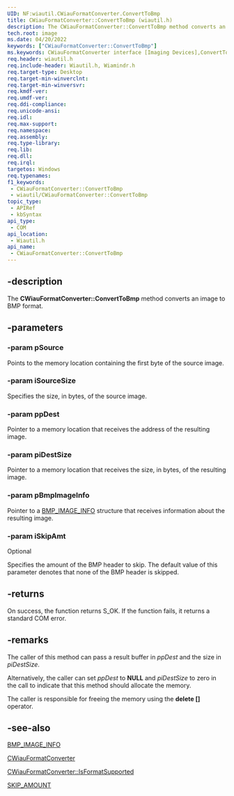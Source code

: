 ```yaml
---
UID: NF:wiautil.CWiauFormatConverter.ConvertToBmp
title: CWiauFormatConverter::ConvertToBmp (wiautil.h)
description: The CWiauFormatConverter::ConvertToBmp method converts an image to BMP format.
tech.root: image
ms.date: 04/20/2022
keywords: ["CWiauFormatConverter::ConvertToBmp"]
ms.keywords: CWiauFormatConverter interface [Imaging Devices],ConvertToBmp method, CWiauFormatConverter.ConvertToBmp, CWiauFormatConverter::ConvertToBmp, ConvertToBmp, ConvertToBmp method [Imaging Devices], ConvertToBmp method [Imaging Devices],CWiauFormatConverter interface, image.cwiauformatconverter_converttobmp, wiauFncs_2c929e01-3e1f-4a07-9f2f-f50775b39017.xml, wiautil/CWiauFormatConverter::ConvertToBmp
req.header: wiautil.h
req.include-header: Wiautil.h, Wiamindr.h
req.target-type: Desktop
req.target-min-winverclnt: 
req.target-min-winversvr: 
req.kmdf-ver: 
req.umdf-ver: 
req.ddi-compliance: 
req.unicode-ansi: 
req.idl: 
req.max-support: 
req.namespace: 
req.assembly: 
req.type-library: 
req.lib: 
req.dll: 
req.irql: 
targetos: Windows
req.typenames: 
f1_keywords:
 - CWiauFormatConverter::ConvertToBmp
 - wiautil/CWiauFormatConverter::ConvertToBmp
topic_type:
 - APIRef
 - kbSyntax
api_type:
 - COM
api_location:
 - Wiautil.h
api_name:
 - CWiauFormatConverter::ConvertToBmp
---
```


## -description

The **CWiauFormatConverter::ConvertToBmp** method converts an image to BMP format.

## -parameters

### -param pSource

Points to the memory location containing the first byte of the source image.

### -param iSourceSize

Specifies the size, in bytes, of the source image.

### -param ppDest

Pointer to a memory location that receives the address of the resulting image.

### -param piDestSize

Pointer to a memory location that receives the size, in bytes, of the resulting image.

### -param pBmpImageInfo

Pointer to a [BMP_IMAGE_INFO](./ns-wiautil-_bmp_image_info.md) structure that receives information about the resulting image.

### -param iSkipAmt

Optional

Specifies the amount of the BMP header to skip. The default value of this parameter denotes that none of the BMP header is skipped.

## -returns

On success, the function returns S_OK. If the function fails, it returns a standard COM error.

## -remarks

The caller of this method can pass a result buffer in *ppDest* and the size in *piDestSize*.

Alternatively, the caller can set *ppDest* to **NULL** and *piDestSize* to zero in the call to indicate that this method should allocate the memory.

The caller is responsible for freeing the memory using the **delete []** operator.

## -see-also

[BMP_IMAGE_INFO](./ns-wiautil-_bmp_image_info.md)

[CWiauFormatConverter](/previous-versions/windows/hardware/drivers/ff540363(v=vs.85))

[CWiauFormatConverter::IsFormatSupported](./nf-wiautil-cwiauformatconverter-isformatsupported.md)

[SKIP_AMOUNT](./ne-wiautil-skip_amount.md)